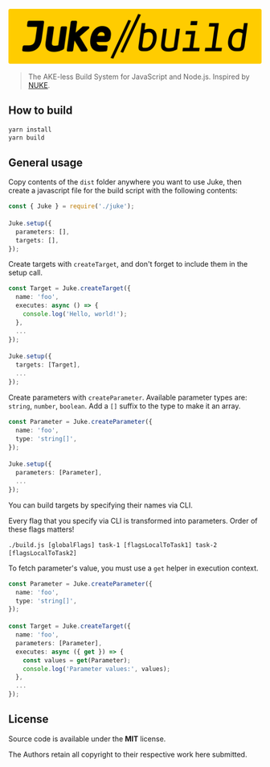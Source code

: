 ![JUKE build](./assets/juke-build.png)

> The AKE-less Build System for JavaScript and Node.js.
> Inspired by [NUKE](https://nuke.build/).

## How to build

```
yarn install
yarn build
```

## General usage

Copy contents of the `dist` folder anywhere you want to use Juke, then
create a javascript file for the build script with the following contents:

```ts
const { Juke } = require('./juke');

Juke.setup({
  parameters: [],
  targets: [],
});
```

Create targets with `createTarget`, and don't forget to include them in the
setup call.

```ts
const Target = Juke.createTarget({
  name: 'foo',
  executes: async () => {
    console.log('Hello, world!');
  },
  ...
});

Juke.setup({
  targets: [Target],
  ...
});
```

Create parameters with `createParameter`.
Available parameter types are: `string`, `number`, `boolean`.
Add a `[]` suffix to the type to make it an array.

```ts
const Parameter = Juke.createParameter({
  name: 'foo',
  type: 'string[]',
});

Juke.setup({
  parameters: [Parameter],
  ...
});
```

You can build targets by specifying their names via CLI.

Every flag that you specify via CLI is transformed into parameters.
Order of these flags matters!

```
./build.js [globalFlags] task-1 [flagsLocalToTask1] task-2 [flagsLocalToTask2]
```

To fetch parameter's value, you must use a `get` helper in execution context.

```ts
const Parameter = Juke.createParameter({
  name: 'foo',
  type: 'string[]',
});

const Target = Juke.createTarget({
  name: 'foo',
  parameters: [Parameter],
  executes: async ({ get }) => {
    const values = get(Parameter);
    console.log('Parameter values:', values);
  },
  ...
});
```

## License

Source code is available under the **MIT** license.

The Authors retain all copyright to their respective work here submitted.
